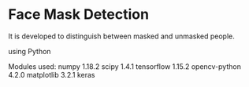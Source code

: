 # Face Mask Detection
It is developed to distinguish between masked and unmasked people.


using Python

Modules used:
numpy 1.18.2
scipy 1.4.1
tensorflow 1.15.2
opencv-python 4.2.0
matplotlib 3.2.1
keras
